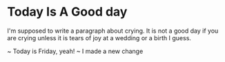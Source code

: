 #  Today Is A Good day

I'm supposed to write a paragraph about crying. It is not a good day if you are crying unless it is tears of joy at a wedding or a birth I guess.

~  Today is Friday, yeah! ~
I made a new change


